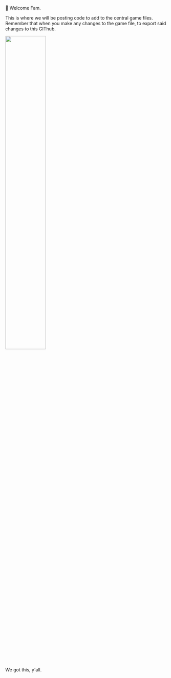 👋 Welcome Fam. 
<p>This is where we will be posting code to add to the central game files. Remember that when you make any changes to the game file, to export said changes to this GIThub.</p>
<img src="https://images-wixmp-ed30a86b8c4ca887773594c2.wixmp.com/f/f48ddb77-51a4-4284-b9f4-43baba721cf3/df625da-7753b8e1-c1a7-4f1a-af45-5eea7903c8bb.gif?token=eyJ0eXAiOiJKV1QiLCJhbGciOiJIUzI1NiJ9.eyJzdWIiOiJ1cm46YXBwOjdlMGQxODg5ODIyNjQzNzNhNWYwZDQxNWVhMGQyNmUwIiwiaXNzIjoidXJuOmFwcDo3ZTBkMTg4OTgyMjY0MzczYTVmMGQ0MTVlYTBkMjZlMCIsIm9iaiI6W1t7InBhdGgiOiJcL2ZcL2Y0OGRkYjc3LTUxYTQtNDI4NC1iOWY0LTQzYmFiYTcyMWNmM1wvZGY2MjVkYS03NzUzYjhlMS1jMWE3LTRmMWEtYWY0NS01ZWVhNzkwM2M4YmIuZ2lmIn1dXSwiYXVkIjpbInVybjpzZXJ2aWNlOmZpbGUuZG93bmxvYWQiXX0.8V-NwtYhjyVDxeamgGgQMp5JcdzoguT0MHLStnt_bxY" width="50%" height="50%">
 <p>We got this, y'all.</p>

<!---
StudioOHZZAP/StudioOHZZAP is a ✨ special ✨ repository because its `README.md` (this file) appears on your GitHub profile.
You can click the Preview link to take a look at your changes.
--->
